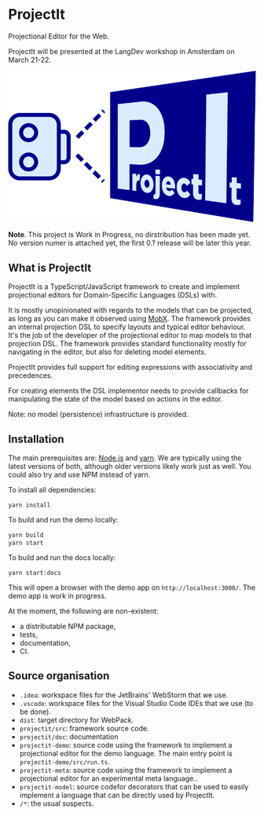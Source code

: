 # ProjectIt
Projectional Editor for the Web.

ProjectIt will be presented at the LangDev workshop in Amsterdam on March 21-22.

![logo](/public/images/projectit-logo-3d.png)

**Note**. This project is Work in Progress, no dirstribution has been made yet. No version numer is attached yet, the first 0.? release will be later this year.

## What is ProjectIt

ProjectIt is a TypeScript/JavaScript framework to create and implement projectional editors for Domain-Specific Languages (DSLs) with.

It is mostly unopinionated with regards to the models that can be projected, as long as you can make it observed using [MobX](https://mobx.js.org/).
The framework provides an internal projection DSL to specify layouts and typical editor behaviour.
It's the job of the developer of the projectional editor to map models to that projection DSL.
The framework provides standard functionality mostly for navigating in the editor, but also for deleting model elements.

ProjectIt provides full support for editing expressions with associativity and precedences.

For creating elements  the DSL implementor needs to 
provide callbacks for manipulating the state of the model based on actions in the editor.

Note: no model (persistence) infrastructure is provided.

## Installation

The main prerequisites are: [Node.js](https://nodejs.org/) and [yarn](https://yarnpkg.com/).
We are typically using the latest versions of both, although older versions likely work just as well.
You could also try and use NPM instead of yarn.

To install all dependencies:

    yarn install

To build and run the demo locally:

    yarn build
    yarn start

To build and run the docs locally:

    yarn start:docs
    
This will open a browser with the demo app on `http://localhost:3000/`.
The demo app is work in progress.

At the moment, the following are non-existent:

* a distributable NPM package,
* tests,
* documentation,
* CI.

## Source organisation

* `.idea`: workspace files for the JetBrains' WebStorm that we use.
* `.vscode`: workspace files for the Visual Studio Code IDEs that we use (to be done).
* `dist`: target directory for WebPack.
* `projectit/src`: framework source code.
* `projectit/doc`: documentation
* `projectit-demo`: source code using the framework to implement a projectional editor for the demo language.
    The main entry point is `projectit-demo/src/run.ts`.
* `projectit-meta`: source code using the framework to implement a projectional editor for an experimental meta language..
* `projectit-model`: source codefor decorators that can be used to easily implement a language that can be directly used by ProjectIt.
* `/*`: the usual suspects.

